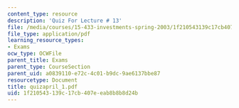 ```yaml
---
content_type: resource
description: 'Quiz For Lecture # 13'
file: /media/courses/15-433-investments-spring-2003/1f210543139c17cb407eeab8b8b8d24b_quizapril_1.pdf
file_type: application/pdf
learning_resource_types:
- Exams
ocw_type: OCWFile
parent_title: Exams
parent_type: CourseSection
parent_uid: a0839110-e72c-4c01-b9dc-9ae6137bbe87
resourcetype: Document
title: quizapril_1.pdf
uid: 1f210543-139c-17cb-407e-eab8b8b8d24b
---
```

